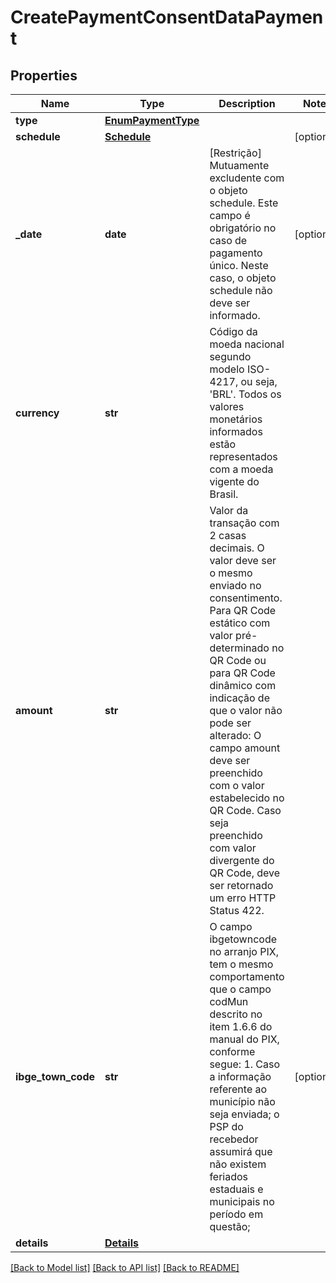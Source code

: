 # CreatePaymentConsentDataPayment

## Properties
Name | Type | Description | Notes
------------ | ------------- | ------------- | -------------
**type** | [**EnumPaymentType**](EnumPaymentType.md) |  | 
**schedule** | [**Schedule**](Schedule.md) |  | [optional] 
**_date** | **date** | [Restrição] Mutuamente excludente com o objeto schedule.   Este campo é obrigatório no caso de pagamento único.   Neste caso, o objeto schedule não deve ser informado.  | [optional] 
**currency** | **str** | Código da moeda nacional segundo modelo ISO-4217, ou seja, &#x27;BRL&#x27;. Todos os valores monetários informados estão representados com a moeda vigente do Brasil.  | 
**amount** | **str** | Valor da transação com 2 casas decimais. O valor deve ser o mesmo enviado no consentimento.   Para QR Code estático com valor pré-determinado no QR Code ou para QR Code dinâmico com indicação de que o valor não pode ser alterado: O campo amount deve ser preenchido com o valor estabelecido no QR Code.  Caso seja preenchido com valor divergente do QR Code, deve ser retornado um erro HTTP Status 422.  | 
**ibge_town_code** | **str** | O campo ibgetowncode no arranjo PIX, tem o mesmo comportamento que o campo codMun descrito no item 1.6.6 do manual do PIX, conforme segue:  1. Caso a informação referente ao município não seja enviada; o PSP do recebedor assumirá que não existem feriados estaduais e municipais no período em questão;  | [optional] 
**details** | [**Details**](Details.md) |  | 

[[Back to Model list]](../README.md#documentation-for-models) [[Back to API list]](../README.md#documentation-for-api-endpoints) [[Back to README]](../README.md)


